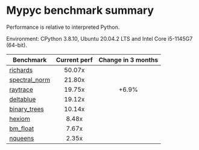 # Mypyc benchmark summary

Performance is relative to interpreted Python.

Environment: CPython 3.8.10, Ubuntu 20.04.2 LTS and Intel Core i5-1145G7 (64-bit).

| Benchmark | Current perf | Change in 3 months |
| --- | :---: | :---: |
| [richards](benchmarks/richards.md) | 50.07x |  |
| [spectral_norm](benchmarks/spectral_norm.md) | 21.80x |  |
| [raytrace](benchmarks/raytrace.md) | 19.75x | +6.9% |
| [deltablue](benchmarks/deltablue.md) | 19.12x |  |
| [binary_trees](benchmarks/binary_trees.md) | 10.14x |  |
| [hexiom](benchmarks/hexiom.md) | 8.48x |  |
| [bm_float](benchmarks/bm_float.md) | 7.67x |  |
| [nqueens](benchmarks/nqueens.md) | 2.35x |  |
